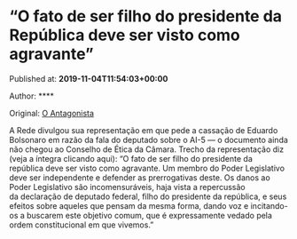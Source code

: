
# “O fato de ser filho do presidente da República deve ser visto como agravante”

Published at: **2019-11-04T11:54:03+00:00**

Author: ****

Original: [O Antagonista](https://www.oantagonista.com/brasil/o-fato-de-ser-filho-do-presidente-da-republica-deve-ser-visto-como-agravante/)

A Rede divulgou sua representação em que pede a cassação de Eduardo Bolsonaro em razão da fala do deputado sobre o AI-5 — o documento ainda não chegou ao Conselho de Ética da Câmara.
Trecho da representação diz (veja a íntegra clicando aqui):
“O fato de ser filho do presidente da república deve ser visto como agravante. Um membro do Poder Legislativo deve ser independente e defender as prerrogativas deste.
Os danos ao Poder Legislativo são incomensuráveis, haja vista a repercussão da declaração de deputado federal, filho do presidente da república, e seus efeitos sobre aqueles que pensam da mesma forma, dando voz e incitando-os a buscarem este objetivo comum, que é expressamente vedado pela ordem constitucional em que vivemos.”

